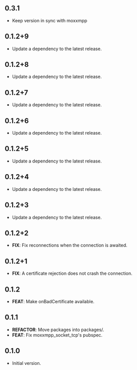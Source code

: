 ## 0.3.1

- Keep version in sync with moxxmpp

## 0.1.2+9

 - Update a dependency to the latest release.

## 0.1.2+8

 - Update a dependency to the latest release.

## 0.1.2+7

 - Update a dependency to the latest release.

## 0.1.2+6

 - Update a dependency to the latest release.

## 0.1.2+5

 - Update a dependency to the latest release.

## 0.1.2+4

 - Update a dependency to the latest release.

## 0.1.2+3

 - Update a dependency to the latest release.

## 0.1.2+2

 - **FIX**: Fix reconnections when the connection is awaited.

## 0.1.2+1

 - **FIX**: A certificate rejection does not crash the connection.

## 0.1.2

 - **FEAT**: Make onBadCertificate available.

## 0.1.1

 - **REFACTOR**: Move packages into packages/.
 - **FEAT**: Fix moxxmpp_socket_tcp's pubspec.

## 0.1.0

- Initial version.
